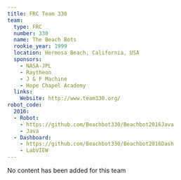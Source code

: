 ```yaml
---
title: FRC Team 330
team:
  type: FRC
  number: 330
  name: The Beach Bots
  rookie_year: 1999
  location: Hermosa Beach, California, USA
  sponsors:
    - NASA-JPL
    - Raytheon
    - J & F Machine
    - Hope Chapel Academy
  links:
    Website: http://www.team330.org/
robot_code:
  2016:
  - Robot:
    - https://github.com/Beachbot330/Beachbot2016Java
    - Java
  - Dashboard:
    - https://github.com/Beachbot330/Beachbot2016Dash
    - LabVIEW
---
```

No content has been added for this team
